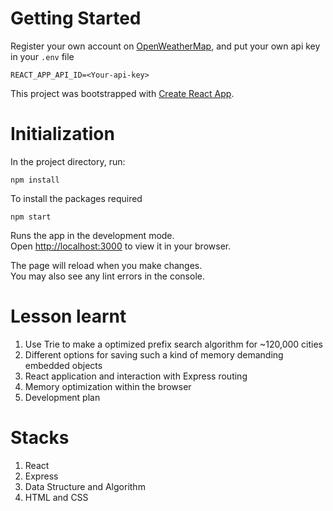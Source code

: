 
# Getting Started 

Register your own account on [OpenWeatherMap](https://openweathermap.org/),
and put your own api key in your `.env` file 

`REACT_APP_API_ID=<Your-api-key>`

This project was bootstrapped with [Create React App](https://github.com/facebook/create-react-app).

# Initialization

In the project directory, run:

`npm install`

To install the packages required

`npm start`

Runs the app in the development mode.\
Open [http://localhost:3000](http://localhost:3000) to view it in your browser.

The page will reload when you make changes.\
You may also see any lint errors in the console.

# Lesson learnt

<ol>
    <li>Use Trie to make a optimized prefix search algorithm for ~120,000 cities</li>
    <li>Different options for saving such a kind of memory demanding embedded objects</li>
    <li>React application and interaction with Express routing</li>
    <li>Memory optimization within the browser</li>
    <li>Development plan</li>
</ol>

# Stacks

<ol>
    <li>React</li>
    <li>Express</li>
    <li>Data Structure and Algorithm</li>
    <li>HTML and CSS</li>
</ol>

